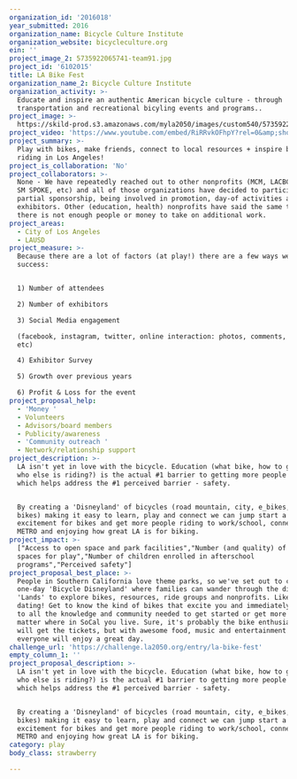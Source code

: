 ```yaml
---
organization_id: '2016018'
year_submitted: 2016
organization_name: Bicycle Culture Institute
organization_website: bicycleculture.org
ein: ''
project_image_2: 5735922065741-team91.jpg
project_id: '6102015'
title: LA Bike Fest
organization_name_2: Bicycle Culture Institute
organization_activity: >-
  Educate and inspire an authentic American bicycle culture - through
  transportation and recreational bicyling events and programs..
project_image: >-
  https://skild-prod.s3.amazonaws.com/myla2050/images/custom540/5735922065741-team91.jpg
project_video: 'https://www.youtube.com/embed/RiRRvkOFhpY?rel=0&amp;showinfo=0'
project_summary: >-
  Play with bikes, make friends, connect to local resources + inspire bicycle
  riding in Los Angeles!
project_is_collaboration: 'No'
project_collaborators: >-
  None - We have repeatedly reached out to other nonprofits (MCM, LACBC, ERBC,
  SM SPOKE, etc) and all of those organizations have decided to participate by
  partial sponsorship, being involved in promotion, day-of activities as
  exhibitors. Other (education, health) nonprofits have said the same thing:
  there is not enough people or money to take on additional work.
project_areas:
  - City of Los Angeles
  - LAUSD
project_measure: >-
  Because there are a lot of factors (at play!) there are a few ways we measure
  success:


  1) Number of attendees

  2) Number of exhibitors

  3) Social Media engagement 

  (facebook, instagram, twitter, online interaction: photos, comments, likes,
  etc)

  4) Exhibitor Survey

  5) Growth over previous years

  6) Profit & Loss for the event
project_proposal_help:
  - 'Money '
  - Volunteers
  - Advisors/board members
  - Publicity/awareness
  - 'Community outreach '
  - Network/relationship support
project_description: >-
  LA isn't yet in love with the bicycle. Education (what bike, how to get there,
  who else is riding?) is the actual #1 barrier to getting more people riding -
  which helps address the #1 perceived barrier - safety. 


  By creating a 'Disneyland' of bicycles (road mountain, city, e_bikes, family
  bikes) making it easy to learn, play and connect we can jump start a new
  excitement for bikes and get more people riding to work/school, connecting to
  METRO and enjoying how great LA is for biking.
project_impact: >-
  ["Access to open space and park facilities","Number (and quality) of informal
  spaces for play","Number of children enrolled in afterschool
  programs","Perceived safety"]
project_proposal_best_place: >-
  People in Southern California love theme parks, so we've set out to create a
  one-day 'Bicycle Disneyland' where families can wander through the different
  'Lands' to explore bikes, resources, ride groups and nonprofits. Like speed
  dating! Get to know the kind of bikes that excite you and immediately connect
  to all the knowledge and community needed to get started or get more active no
  matter where in SoCal you live. Sure, it's probably the bike enthusiast that
  will get the tickets, but with awesome food, music and entertainment -
  everyone will enjoy a great day.
challenge_url: 'https://challenge.la2050.org/entry/la-bike-fest'
empty_column_1: ''
project_proposal_description: >-
  LA isn't yet in love with the bicycle. Education (what bike, how to get there,
  who else is riding?) is the actual #1 barrier to getting more people riding -
  which helps address the #1 perceived barrier - safety. 


  By creating a 'Disneyland' of bicycles (road mountain, city, e_bikes, family
  bikes) making it easy to learn, play and connect we can jump start a new
  excitement for bikes and get more people riding to work/school, connecting to
  METRO and enjoying how great LA is for biking.
category: play
body_class: strawberry

---
```

